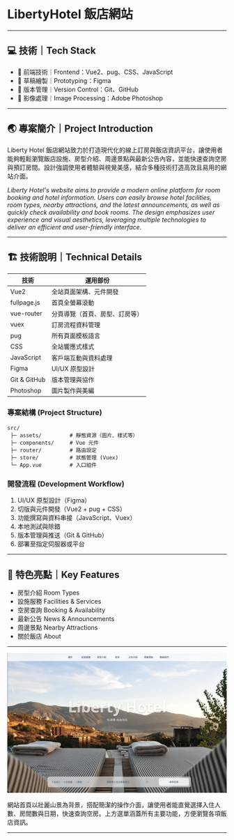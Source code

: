 # LibertyHotel 飯店網站

---

## 💻 技術｜Tech Stack

- 🎨 前端技術｜Frontend：Vue2、pug、CSS、JavaScript
- 📝 草稿繪製｜Prototyping：Figma
- 🔄 版本管理｜Version Control：Git、GitHub
- 🤖 影像處理｜Image Processing：Adobe Photoshop

---

## 🌏 專案簡介｜Project Introduction

Liberty Hotel 飯店網站致力於打造現代化的線上訂房與飯店資訊平台，讓使用者能夠輕鬆瀏覽飯店設施、房型介紹、周邊景點與最新公告內容，並能快速查詢空房與預訂房間。設計強調使用者體驗與視覺美感，結合多種技術打造高效且易用的網站介面。

*Liberty Hotel's website aims to provide a modern online platform for room booking and hotel information. Users can easily browse hotel facilities, room types, nearby attractions, and the latest announcements, as well as quickly check availability and book rooms. The design emphasizes user experience and visual aesthetics, leveraging multiple technologies to deliver an efficient and user-friendly interface.*

---
## 🏗️ 技術說明｜Technical Details

| 技術         | 運用部份                           |
|--------------|------------------------------------|
| Vue2         | 全站頁面架構、元件開發             |
| fullpage.js  | 首頁全螢幕滾動                     |
| vue-router   | 分頁導覽（首頁、房型、訂房等）     |
| vuex         | 訂房流程資料管理                   |
| pug          | 所有頁面模板語言                   |
| CSS          | 全站響應式樣式                     |
| JavaScript   | 客戶端互動與資料處理               |
| Figma        | UI/UX 原型設計                     |
| Git & GitHub | 版本管理與協作                     |
| Photoshop    | 圖片製作與美編                     |

### 專案結構 (Project Structure)
```
src/
 ├─ assets/         # 靜態資源（圖片、樣式等）
 ├─ components/     # Vue 元件
 ├─ router/         # 路由設定
 ├─ store/          # 狀態管理 (Vuex)
 └─ App.vue         # 入口組件
```

### 開發流程 (Development Workflow)
1. UI/UX 原型設計（Figma）
2. 切版與元件開發（Vue2 + pug + CSS）
3. 功能撰寫與資料串接（JavaScript、Vuex）
4. 本地測試與除錯
5. 版本管理與推送（Git & GitHub）
6. 部署至指定伺服器或平台

---
## 🚩 特色亮點｜Key Features

- 房型介紹 Room Types
- 設施服務 Facilities & Services
- 空房查詢 Booking & Availability
- 最新公告 News & Announcements
- 周邊景點 Nearby Attractions
- 關於飯店 About

---

![Liberty Hotel 主視覺](index.png)

網站首頁以壯麗山景為背景，搭配簡潔的操作介面，讓使用者能直覺選擇入住人數、房間數與日期，快速查詢空房。上方選單涵蓋所有主要功能，方便瀏覽各項飯店資訊。

---